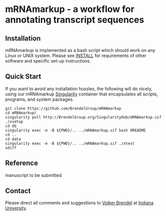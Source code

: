 # mRNAmarkup - a workflow for annotating transcript sequences


## Installation

mRNAmarkup is implemented as a bash script which should work on any Linux or
UNIX system.  Please see [INSTALL](./INSTALL) for requirements of other software
and specific set-up instructions.


## Quick Start

If you want to avoid any installation hussles, the following will do nicely,
using our mRNAmarkup [Singularity](https://apptainer.org/) container that
encapsulates all scripts, programs, and system packages.


```
git clone https://github.com/BrendelGroup/mRNAmarkup
cd mRNAmarkup/
singularity pull http://BrendelGroup.org/SingularityHub/mRNAmarkup.sif
./xsetup
cd db
singularity exec -e -B ${PWD}/.. ../mRNAmarkup.sif bash 0README
cd ..
cd data
singularity exec -e -B ${PWD}/.. ../mRNAmarkup.sif ./xtest
xdiff
```


## Reference

manuscript to be submitted


## Contact

Please direct all comments and suggestions to
[Volker Brendel](<mailto:vbrendel@indiana.edu>)
at [Indiana University](http://brendelgroup.org/).
